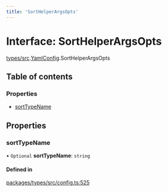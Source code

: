 ```yaml
---
title: 'SortHelperArgsOpts'
---
```


# Interface: SortHelperArgsOpts

[types/src](../modules/types_src).[YamlConfig](../modules/types_src.YamlConfig).SortHelperArgsOpts

## Table of contents

### Properties

- [sortTypeName](types_src.YamlConfig.SortHelperArgsOpts#sorttypename)

## Properties

### sortTypeName

• `Optional` **sortTypeName**: `string`

#### Defined in

[packages/types/src/config.ts:525](https://github.com/Urigo/graphql-mesh/blob/master/packages/types/src/config.ts#L525)
